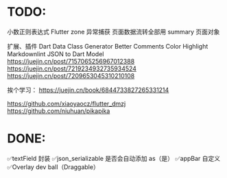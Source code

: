 # TODO:
小数正则表达式
Flutter zone 异常捕获
页面数据流转全部用 summary 页面对象

扩展、插件
Dart Data Class Generator
Better Comments
Color Highlight
Markdownlint
JSON to Dart Model
https://juejin.cn/post/7157065256967012388
https://juejin.cn/post/7219234932735934524
https://juejin.cn/post/7209653045310210108

挨个学习：
https://juejin.cn/book/6844733827265331214

https://github.com/xiaoyaocz/flutter_dmzj
https://github.com/niuhuan/pikapika


# DONE:
✅textField 封装
✅json_serializable 是否会自动添加 as（是）
✅appBar 自定义
✅Overlay dev ball（Draggable）



